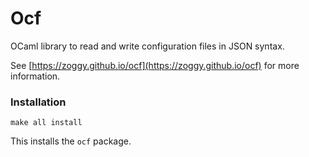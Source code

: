 Ocf
===

OCaml library to read and write configuration files in JSON syntax.

See [https://zoggy.github.io/ocf](https://zoggy.github.io/ocf) for more
information.

### Installation

````
make all install
````
This installs the `ocf` package.


